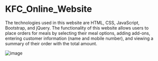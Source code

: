# KFC_Online_Website
The technologies used in this website are HTML, CSS, JavaScript, Bootstrap, and jQuery. The functionality of this website allows users to place orders for meals by selecting their meal options, adding add-ons, entering customer information (name and mobile number), and viewing a summary of their order with the total amount.

![image](https://github.com/binay973/KFC_Online_Website/assets/64780356/d7146769-1c35-4ff7-ae79-e8fe86f73d3e)

